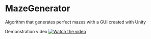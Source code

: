 # MazeGenerator
Algorithm that generates perfect mazes with a GUI created with Unity

Demonstration video
[![Watch the video](https://i.imgur.com/vKb2F1B.png)](https://youtu.be/T_79o8ZVquM)
